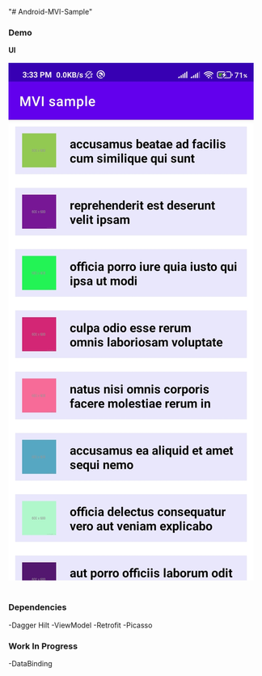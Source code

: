 "# Android-MVI-Sample" 

### Demo

__UI__
<br><br>
<img src="./DemoImage/ui.jpg">
<br><br> 

### Dependencies

-Dagger Hilt
-ViewModel
-Retrofit
-Picasso

### Work In Progress
-DataBinding
